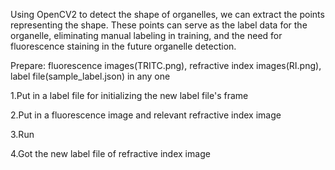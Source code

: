 Using OpenCV2 to detect the shape of organelles, we can extract the points representing the shape. 
These points can serve as the label data for the organelle, eliminating  manual labeling in training, 
and the need for fluorescence staining in the future organelle detection.

Prepare: fluorescence images(TRITC.png), 
         refractive index images(RI.png), 
         label file(sample_label.json) in any one 

1.Put in a label file  for initializing the new label file's frame

2.Put in a fluorescence image and relevant refractive index image

3.Run

4.Got the new label file of refractive index image

